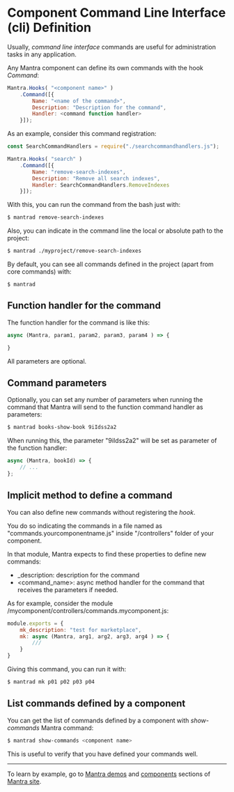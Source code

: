 # Component Command Line Interface (cli) Definition

Usually, *command line interface* commands are useful for administration tasks in any application.

Any Mantra component can define its own commands with the hook *Command*:

```js
Mantra.Hooks( "<component name>" )
    .Command([{
        Name: "<name of the command>",
        Description: "Description for the command",
        Handler: <command function handler>
    }]);
```

As an example, consider this command registration:

```js
const SearchCommandHandlers = require("./searchcommandhandlers.js");

Mantra.Hooks( "search" )
    .Command([{
        Name: "remove-search-indexes",
        Description: "Remove all search indexes",
        Handler: SearchCommandHandlers.RemoveIndexes
    }]);
```

With this, you can run the command from the bash just with:

```bash
$ mantrad remove-search-indexes
```

Also, you can indicate in the command line the local or absolute path to the project:

```bash
$ mantrad ./myproject/remove-search-indexes
```

By default, you can see all commands defined in the project (apart from core commands) with:

```
$ mantrad
```

## Function handler for the command

The function handler for the command is like this:

```js
async (Mantra, param1, param2, param3, param4 ) => {

}
```

All parameters are optional.

## Command parameters

Optionally, you can set any number of parameters when running the command that Mantra will send to the function command handler as parameters:

```bash
$ mantrad books-show-book 9iIdss2a2
```

When running this, the parameter "9iIdss2a2" will be set as parameter of the function handler:

```js
async (Mantra, bookId) => { 
    // ... 
};
```

## Implicit method to define a command

You can also define new commands without registering the *hook*.

You do so indicating the commands in a file named as "commands.yourcomponentname.js" inside "/controllers" folder of your component.

In that module, Mantra expects to find these properties to define new commands:

* <command name>_description: description for the command
* <command_name>: async method handler for the command that receives the parameters if needed.

As for example, consider the module /mycomponent/controllers/commands.mycomponent.js:

```js
module.exports = {
    mk_description: "test for marketplace",
    mk: async (Mantra, arg1, arg2, arg3, arg4 ) => {
        ///
    }
}
```

Giving this command, you can run it with:

```bash
$ mantrad mk p01 p02 p03 p04
```

## List commands defined by a component

You can get the list of commands defined by a component with *show-commands* Mantra command:

```bash
$ mantrad show-commands <component name>
```

This is useful to verify that you have defined your commands well.

***
To learn by example, go to [Mantra demos](https://www.mantrajs.com/mantrademos/showall) and [components](https://www.mantrajs.com/marketplacecomponent/components) sections of [Mantra site](https://www.mantrajs.com).